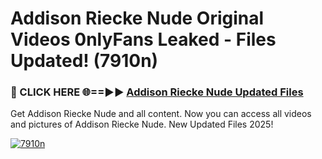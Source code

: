 # Addison Riecke Nude Original Videos 0nlyFans Leaked - Files Updated! (7910n)

<h3>🔴 CLICK HERE 🌐==►► <a href="https://tinyurl.com/5h6xmrr3" rel="nofollow">Addison Riecke Nude Updated Files</a></h3>

Get Addison Riecke Nude and all content. Now you can access all videos and pictures of Addison Riecke Nude. New Updated Files 2025!

[![7910n](https://i.imgur.com/KVD873Z.gif)](https://tinyurl.com/5h6xmrr3)
